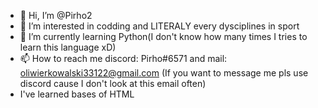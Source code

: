 - 👋 Hi, I’m @Pirho2
- 👀 I’m interested in codding and LITERALY every dysciplines in sport
- 🌱 I’m currently learning Python(I don't know how many times I tries to learn this language xD) 
- 📫 How to reach me discord: Pirho#6571 and mail: oliwierkowalski33122@gmail.com (If you want to message me pls use discord cause I don't look at this email often)
-  I've learned bases of HTML

<!---
Pirho2/Pirho2 is a ✨ special ✨ repository because its `README.md` (this file) appears on your GitHub profile.
You can click the Preview link to take a look at your changes.
--->
